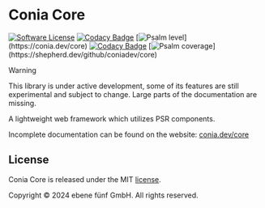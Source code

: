 Conia Core
==========

[![Software License](https://img.shields.io/badge/license-MIT-brightgreen.svg)](LICENSE.md)
[![Codacy Badge](https://app.codacy.com/project/badge/Grade/062d5c9d41454d08b240b63bcf35bfc1)](https://app.codacy.com/gh/coniadev/core/dashboard?utm_source=gh&utm_medium=referral&utm_content=&utm_campaign=Badge_grade)
[![Psalm level](https://shepherd.dev/github/coniadev/core/level.svg?)](https://conia.dev/core)
[![Codacy Badge](https://app.codacy.com/project/badge/Coverage/062d5c9d41454d08b240b63bcf35bfc1)](https://app.codacy.com/gh/coniadev/core/dashboard?utm_source=gh&utm_medium=referral&utm_content=&utm_campaign=Badge_coverage)
[![Psalm coverage](https://shepherd.dev/github/coniadev/core/coverage.svg?)](https://shepherd.dev/github/coniadev/core)

> [!WARNING]
> This library is under active development, some of its features are still
> experimental and subject to change. Large parts of the documentation are
> missing. 

A lightweight web framework which utilizes PSR components.

Incomplete documentation can be found on the website: [conia.dev/core](https://conia.dev/core/)

## License

Conia Core is released under the MIT [license](LICENSE.md).

Copyright © 2024 ebene fünf GmbH. All rights reserved.

